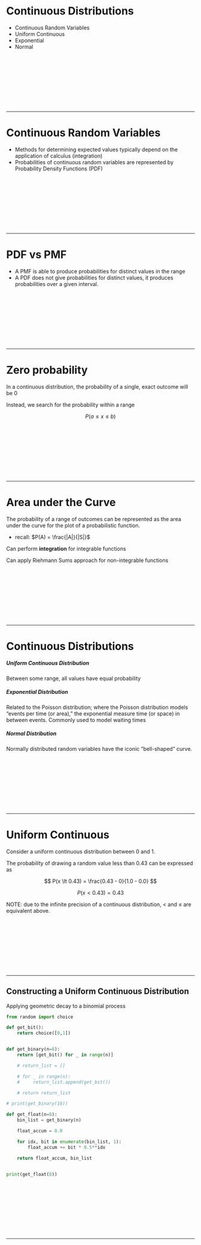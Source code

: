 # Continuous Distributions
* Continuous Random Variables
* Uniform Continuous
* Exponential
* Normal


<br><br><br><br><br><br><br><br>

--------------------------------------
# Continuous Random Variables
* Methods for determining expected values typically depend on the application of calculus (integration)
* Probabilities of continuous random variables are represented by Probability Density Functions (PDF) 


<br><br><br><br><br><br><br><br>

----------------------------------------
# PDF vs PMF
* A PMF is able to produce probabilities for distinct values in the range
* A PDF does not give probabilities for distinct values, it produces probabilities over a given interval.


<br><br><br><br><br><br><br><br>

----------------------------------------
# Zero probability
In a continuous distribution, the probability of a single, exact outcome will be 0

Instead, we search for the probability within a range

$$
P(a \le x \le b)
$$

<br><br><br><br><br><br><br><br>

----------------------------------------
# Area under the Curve
The probability of a range of outcomes can be represented as the area under the curve for the plot of a probabilistic function.
* recall: $P(A) = \frac{|A|}{|S|}$

Can perform **integration** for integrable functions

Can apply Riehmann Sums approach for non-integrable functions


<br><br><br><br><br><br><br><br>

----------------------------------------
# Continuous Distributions
##### Uniform Continuous Distribution
Between some range, all values have equal probability

##### Exponential Distribution
Related to the Poisson distribution; where the Poisson distribution models “events per time (or area),” the exponential measure time (or space) in between events. Commonly used to model waiting times	

##### Normal Distribution
Normally distributed random variables have the iconic “bell-shaped” curve. 


<br><br><br><br><br><br><br><br>

----------------------------------------
# Uniform Continuous
Consider a uniform continuous distribution between $0$ and $1$. 

The probability of drawing a random value less than $0.43$ can be expressed as

$$
P(x \lt 0.43) = \frac{0.43 - 0}{1.0 - 0.0}
$$

$$
P(x \lt 0.43) = 0.43
$$

NOTE: due to the infinite precision of a continuous distribution, $\lt$ and $\le$ are equivalent above.



<br><br><br><br><br><br><br><br>

----------------------------------------
## Constructing a Uniform Continuous Distribution
Applying geometric decay to a binomial process

```python
from random import choice

def get_bit():
    return choice([0,1])


def get_binary(n=8):
    return [get_bit() for _ in range(n)]

    # return_list = []

    # for _ in range(n):
    #     return_list.append(get_bit())

    # return return_list

# print(get_binary(16))

def get_float(n=8):
    bin_list = get_binary(n)

    float_accum = 0.0

    for idx, bit in enumerate(bin_list, 1):
        float_accum += bit * 0.5**idx

    return float_accum, bin_list


print(get_float(8))
```


<br><br><br><br><br><br><br><br>

----------------------------------------
# 